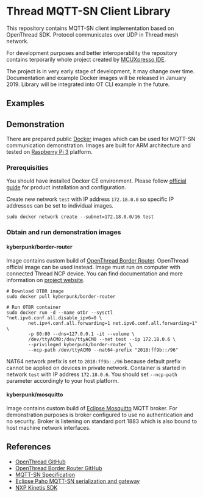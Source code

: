 # Thread MQTT-SN Client Library
This repository contains MQTT-SN client implementation based on OpenThread SDK. Protocol communicates over UDP in Thread mesh network. 

For development purposes and better interoperability the repository contains terporarily whole project created by [MCUXpresso IDE](https://www.nxp.com/support/developer-resources/software-development-tools/mcuxpresso-software-and-tools/mcuxpresso-integrated-development-environment-ide:MCUXpresso-IDE).

The project is in very early stage of development, it may change over time. Documentation and example Docker images will be released in January 2019. Library will be integrated into OT CLI example in the future.

## Examples

## Demonstration
There are prepared public [Docker](https://www.docker.com/) images which can be used for MQTT-SN communication demonstration. Images are built for ARM architecture and tested on [Raspberry Pi 3](https://www.raspberrypi.org/) platform.

### Prerequisities
You should have installed Docker CE environment. Please follow [official guide](https://docs.docker.com/install/) for product installation and configuration.

Create new network ``test`` with IP address ``172.18.0.0`` so specific IP addresses can be set to individual images.
```
sudo docker network create --subnet=172.18.0.0/16 test
```

### Obtain and run demonstration images
#### kyberpunk/border-router
Image contains custom build of [OpenThread Border Router](https://github.com/openthread/borderrouter). OpenThread official image can be used instead. Image must run on computer with connected Thread NCP device. You can find documentation and more information on [project website](https://openthread.io/guides/border-router/docker/run).

```
# Download OTBR image
sudo docker pull kyberpunk/border-router

# Run OTBR container
sudo docker run -d --name otbr --sysctl "net.ipv6.conf.all.disable_ipv6=0 \
        net.ipv4.conf.all.forwarding=1 net.ipv6.conf.all.forwarding=1" \
        -p 80:80 --dns=127.0.0.1 -it --volume \
        /dev/ttyACM0:/dev/ttyACM0 --net test --ip 172.18.0.6 \
        --privileged kyberpunk/border-router \
        --ncp-path /dev/ttyACM0 --nat64-prefix "2018:ff9b::/96"
```
NAT64 network prefix is set to ``2018:ff9b::/96`` because default prefix cannot be applied on devices in private network. Container is started in network ``test`` with IP address ``172.18.0.6``. You should set ``--ncp-path`` parameter accordingly to your host platform.

#### kyberpunk/mosquitto
Image contains custom build of [Eclipse Mosquitto](https://mosquitto.org/) MQTT broker. For demonstration purposes is broker configured to use no authentication and no security. Broker is listening on standard port 1883 which is also bound to host machine network interfaces.



## References
* [OpenThread GitHub](https://github.com/openthread/openthread)
* [OpenThread Border Router GitHub](https://github.com/openthread/borderrouter)
* [MQTT-SN Specification](http://mqtt.org/new/wp-content/uploads/2009/06/MQTT-SN_spec_v1.2.pdf)
* [Eclipse Paho MQTT-SN serialization and gateway](https://github.com/eclipse/paho.mqtt-sn.embedded-c)
* [NXP Kinetis SDK](https://www.nxp.com/support/developer-resources/evaluation-and-development-boards/freedom-development-boards/mcu-boards/software-development-kit-for-kinetis-mcus:KINETIS-SDK)
